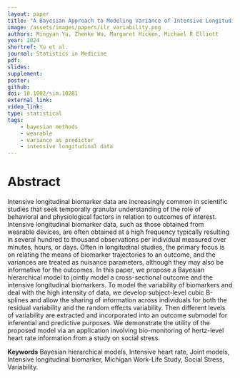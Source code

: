 ```yaml
---
layout: paper
title: "A Bayesian Approach to Modeling Variance of Intensive Longitudinal Biomarker Data as a Predictor of Health Outcomes"
image: /assets/images/papers/ilr_variability.png
authors: Mingyan Yu, Zhenke Wu, Margaret Hicken, Michael R Elliott
year: 2024
shortref: Yu et al.
journal: Statistics in Medicine
pdf: 
slides: 
supplement: 
poster: 
github: 
doi: 10.1002/sim.10281
external_link: 
video_link: 
type: statistical
tags:
    - bayesian methods
    - wearable
    - variance as predictor 
    - intensive longitudinal data
---
```


# Abstract

Intensive longitudinal biomarker data are increasingly common in scientific studies that seek temporally granular understanding of the role of behavioral and physiological factors in relation to outcomes of interest. Intensive longitudinal biomarker data, such as those obtained from wearable devices, are often obtained at a high frequency typically resulting in several hundred to thousand observations per individual measured over minutes, hours, or days. Often in longitudinal studies, the primary focus is on relating the means of biomarker trajectories to an outcome, and the variances are treated as nuisance parameters, although they may also be informative for the outcomes. In this paper, we propose a Bayesian hierarchical model to jointly model a cross-sectional outcome and the intensive longitudinal biomarkers. To model the variability of biomarkers and deal with the high intensity of data, we develop subject-level cubic B-splines and allow the sharing of information across individuals for both the residual variability and the random effects variability. Then different levels of variability are extracted and incorporated into an outcome submodel for inferential and predictive purposes. We demonstrate the utility of the proposed model via an application involving bio-monitoring of hertz-level heart rate information from a study on social stress.

**Keywords** Bayesian hierarchical models, Intensive heart rate, Joint models, Intensive longitudinal biomarker, Michigan Work-Life Study, Social Stress, Variability.